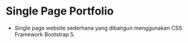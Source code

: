 # Single Page Portfolio
- Single page website sederhana yang dibangun menggunakan CSS Framework Bootstrap 5.
